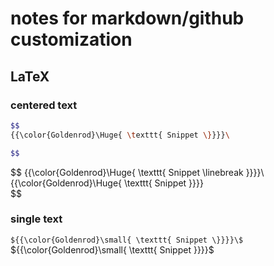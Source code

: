 # notes for markdown/github customization

## LaTeX 

### centered text
```bash
$$
{{\color{Goldenrod}\Huge{ \texttt{ Snippet \}}}}\

$$
```
$$
{{\color{Goldenrod}\Huge{ \texttt{ Snippet \linebreak \}}}}\ 
{{\color{Goldenrod}\Huge{ \texttt{ Snippet \}}}}\
$$

### single text
`${{\color{Goldenrod}\small{ \texttt{ Snippet \}}}}\$`
${{\color{Goldenrod}\small{ \texttt{ Snippet \}}}}\$
